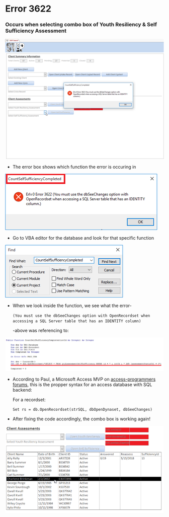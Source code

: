 # Error 3622

### Occurs when selecting combo box of Youth Resiliency & Self Sufficiency Assessment

![](img/svip-err-msg.png)

- The error box shows which function the error is occuring in

![](img/err-function.png)

- Go to VBA editor for the database and look for that specific function

![](img/function-search.png)

- When we look inside the function, we see what the error-

    `(You must use the dbSeeChanges option with OpenRecordset when accessing a SQL Server table that has an IDENTITY column)` 

    -above was referencing to:

 ![](img/err-3622-function.png)

- According to Paul, a Microsoft Access MVP on [access-programmers forums](https://access-programmers.co.uk/forums/showthread.php?t=270053), this is the propper syntax for an access database with SQL backend:

    For a recordset:
    ```
    Set rs = db.OpenRecordset(strSQL, dbOpenDynaset, dbSeeChanges)
    ```

- After fixing the code accordingly, the combo box is working again!

![](img/working-combo.png)